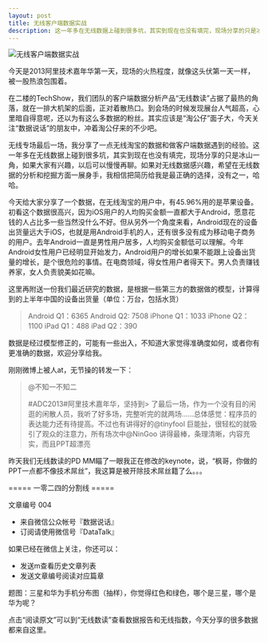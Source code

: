 ```yaml
---
layout: post
title: 无线客户端数据实战
description: 这一年多在无线数据上碰到很多坑，其实到现在也没有填完，现场分享的只是冰山一角，如果大家有兴趣，以后可以慢慢再聊 
---
```


![无线客户端数据实战](http://pic.yupoo.com/ningoo/D0TYtVWb/medish.jpg)

今天是2013阿里技术嘉年华第一天，现场的火热程度，就像这头伏第一天一样，被一股热浪包围着。

在二楼的TechShow，我们团队的客户端数据分析产品“无线数读”占据了最热的角落，就在一排大机架的后面，正对着散热口。到会场的时候发现展台人气超高，心里暗自得意呢，还以为有这么多数据的粉丝。其实应该是“淘公仔”面子大，今天关注“数据说话”的朋友中，冲着淘公仔来的不少吧。

无线专场最后一场，我分享了一点无线淘宝的数据和做客户端数据遇到的经验。这一年多在无线数据上碰到很多坑，其实到现在也没有填完，现场分享的只是冰山一角，如果大家有兴趣，以后可以慢慢再聊。如果对无线数据感兴趣，希望在无线数据的分析和挖掘方面一展身手，我相信把简历给我是最正确的选择，没有之一，哈哈。

今天给大家分享了一个数据，在无线淘宝的用户中，有45.96%用的是苹果设备。初看这个数据很高兴，因为iOS用户的人均购买金额一直都大于Android，愿意花钱的人占比多一些当然没什么不好。但从另外一个角度来看，Android现在的设备出货量远大于iOS，也就是用Android手机的人，还有很多没有成为移动电子商务的用户。去年Android一直是男性用户居多，人均购买金额低可以理解。今年Android女性用户已经明显开始发力，Android用户的增长如果不能跟上设备出货量的增长，是个很危险的事情。在电商领域，得女性用户者得天下。男人负责赚钱养家，女人负责貌美如花嘛。

这里再附送一份我们最近研究的数据，是根据一些第三方的数据做的模型，计算得到的上半年中国的设备出货量（单位：万台，包括水货）

> Android Q1：6365
> Android Q2:   7508
> iPhone Q1：1033
> iPhone Q2：1100
> iPad Q1：488
> iPad Q2：390

数据是经过模型修正的，可能有一些出入，不知道大家觉得准确度如何，或者你有更准确的数据，欢迎分享给我。

刚刚微博上被人at，无节操的转发一下：

> @不知一不知二
> 
> \#ADC2013\#阿里技术嘉年华，坚持到> 了最后一场，作为一个没有目的闲逛的闲散人员，我听了好多场，完整听完的就两场……总体感觉：程序员的表达能力还有待提高。不过也有讲得好的@tinyfool 巨能扯，很轻松的就吸引了观众的注意力，所有场次中@NinGoo 讲得最棒，条理清晰，内容充实，而且PPT超漂亮

昨天我们无线数读的PD MM瞄了一眼我正在修改的keynote，说，“枫哥，你做的PPT一点都不像技术屌丝”，我这算是被开除技术屌丝籍了么。。。

===== 一零二四的分割线 =====

文章编号 004

* 来自微信公众帐号『数据说话』
* 订阅请使用微信号『DataTalk』

如果已经在微信上关注，你还可以：

* 发送m查看历史文章列表
* 发送文章编号阅读对应篇章

题图：三星和华为手机分布图（抽样），你觉得红色和绿色，哪个是三星，哪个是华为呢？

点击“阅读原文”可以到“无线数读”查看数据报告和无线指数，今天分享的很多数据都来自这里。

